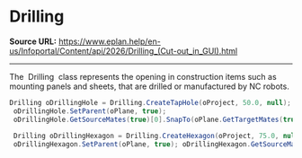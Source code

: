 # Drilling

**Source URL:** https://www.eplan.help/en-us/Infoportal/Content/api/2026/Drilling_(Cut-out_in_GUI).html

---

The  Drilling  class represents the opening in construction items such as mounting panels and sheets, that are drilled or manufactured by NC robots.

```csharp
Drilling oDrillingHole = Drilling.CreateTapHole(oProject, 50.0, null);
 oDrillingHole.SetParent(oPlane, true);
 oDrillingHole.GetSourceMates(true)[0].SnapTo(oPlane.GetTargetMates(true)[0] as PlaneMate, 0.0, 0.0, 0.0);
 
 Drilling oDrillingHexagon = Drilling.CreateHexagon(oProject, 75.0, null);
 oDrillingHexagon.SetParent(oPlane, true); oDrillingHexagon.GetSourceMates(true)[0].SnapTo(oPlane.GetTargetMates(true)[0] as PlaneMate, 40.0, 30.0, 50.0);
```

